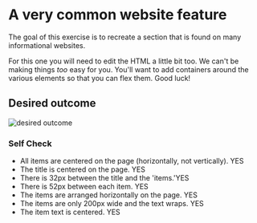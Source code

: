 # A very common website feature

The goal of this exercise is to recreate a section that is found on many informational websites.

For this one you will need to edit the HTML a little bit too. We can't be making things _too_ easy for you. You'll want to add containers around the various elements so that you can flex them. Good luck!

## Desired outcome

![desired outcome](./desired-outcome.png)

### Self Check

- All items are centered on the page (horizontally, not vertically). YES
- The title is centered on the page. YES
- There is 32px between the title and the 'items.'YES
- There is 52px between each item. YES
- The items are arranged horizontally on the page. YES
- The items are only 200px wide and the text wraps. YES
- The item text is centered. YES

